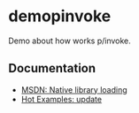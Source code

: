 # demopinvoke

Demo about how works p/invoke.


## Documentation

- [MSDN: Native library loading](https://learn.microsoft.com/en-us/dotnet/standard/native-interop/native-library-loading)
- [Hot Examples: update](https://csharp.hotexamples.com/site/file?hash=0x5ea59faae95926824d1676d7e6534832f9b73f1c41d7e3f2622198711090b595&fullName=dd-trace-dotnet-master/tracer/src/Datadog.Trace/AppSec/Waf/WafNative.cs&project=lucaspimentel/dd-trace-dotnet)